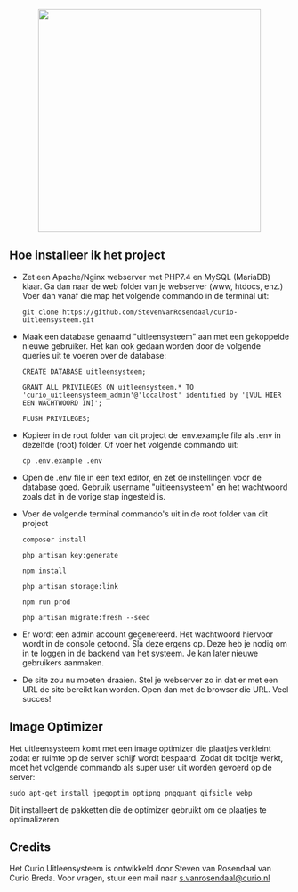 <p align="center"><a href="https://curio.nl" target="_blank"><img src="http://gebouw-t.nl/wp-content/uploads/2019/10/curio-01-zwart-logo-rgb.png" width="400"></a></p>

## Hoe installeer ik het project

- Zet een Apache/Nginx webserver met PHP7.4 en MySQL (MariaDB) klaar. Ga dan naar de web folder van je webserver (www, htdocs, enz.) Voer dan vanaf die map het volgende commando in de terminal uit:

  `git clone https://github.com/StevenVanRosendaal/curio-uitleensysteem.git`
  
- Maak een database genaamd "uitleensysteem" aan met een gekoppelde nieuwe gebruiker. Het kan ook gedaan worden door de volgende queries uit te voeren over de database:

  `CREATE DATABASE uitleensysteem;`
 
  `GRANT ALL PRIVILEGES ON uitleensysteem.* TO 'curio_uitleensysteem_admin'@'localhost' identified by '[VUL HIER EEN WACHTWOORD IN]';`
 
  `FLUSH PRIVILEGES;`

- Kopieer in de root folder van dit project de .env.example file als .env in dezelfde (root) folder. Of voer het volgende commando uit:

  `cp .env.example .env`
  
- Open de .env file in een text editor, en zet de instellingen voor de database goed. Gebruik username "uitleensysteem" en het wachtwoord zoals dat in de vorige stap ingesteld is.

- Voer de volgende terminal commando's uit in de root folder van dit project

  `composer install`

  `php artisan key:generate`

  `npm install`
  
  `php artisan storage:link`

  `npm run prod`
  
  `php artisan migrate:fresh --seed`
  
- Er wordt een admin account gegenereerd. Het wachtwoord hiervoor wordt in de console getoond. Sla deze ergens op. Deze heb je nodig om in te loggen in de backend van het systeem. Je kan later nieuwe gebruikers aanmaken.

- De site zou nu moeten draaien. Stel je webserver zo in dat er met een URL de site bereikt kan worden. Open dan met de browser die URL. Veel succes!

## Image Optimizer

Het uitleensysteem komt met een image optimizer die plaatjes verkleint zodat er ruimte op de server schijf wordt bespaard. Zodat dit tooltje werkt, moet het volgende commando als super user uit worden gevoerd op de server:

`sudo apt-get install jpegoptim optipng pngquant gifsicle webp`

Dit installeert de pakketten die de optimizer gebruikt om de plaatjes te optimalizeren.

## Credits

Het Curio Uitleensysteem is ontwikkeld door Steven van Rosendaal van Curio Breda. Voor vragen, stuur een mail naar <a href="mailto:s.vanrosendaal@curio.nl">s.vanrosendaal@curio.nl</a>
